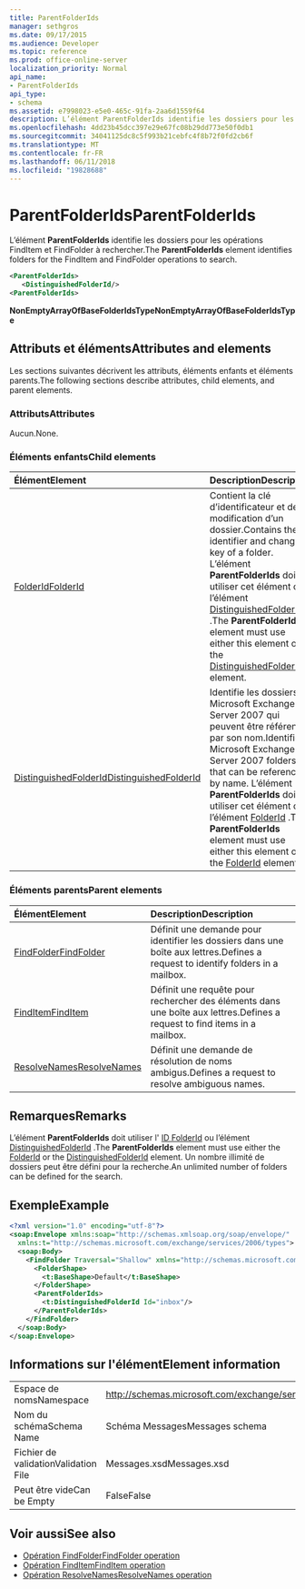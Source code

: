 ```yaml
---
title: ParentFolderIds
manager: sethgros
ms.date: 09/17/2015
ms.audience: Developer
ms.topic: reference
ms.prod: office-online-server
localization_priority: Normal
api_name:
- ParentFolderIds
api_type:
- schema
ms.assetid: e7998023-e5e0-465c-91fa-2aa6d1559f64
description: L’élément ParentFolderIds identifie les dossiers pour les opérations FindItem et FindFolder à rechercher.
ms.openlocfilehash: 4dd23b45dcc397e29e67fc08b29dd773e50f0db1
ms.sourcegitcommit: 34041125dc8c5f993b21cebfc4f8b72f0fd2cb6f
ms.translationtype: MT
ms.contentlocale: fr-FR
ms.lasthandoff: 06/11/2018
ms.locfileid: "19828688"
---
```

# <a name="parentfolderids"></a><span data-ttu-id="342c0-103">ParentFolderIds</span><span class="sxs-lookup"><span data-stu-id="342c0-103">ParentFolderIds</span></span>

<span data-ttu-id="342c0-104">L’élément **ParentFolderIds** identifie les dossiers pour les opérations FindItem et FindFolder à rechercher.</span><span class="sxs-lookup"><span data-stu-id="342c0-104">The **ParentFolderIds** element identifies folders for the FindItem and FindFolder operations to search.</span></span> 
  
```xml
<ParentFolderIds>
   <DistinguishedFolderId/>
<ParentFolderIds>
```

<span data-ttu-id="342c0-105">**NonEmptyArrayOfBaseFolderIdsType**</span><span class="sxs-lookup"><span data-stu-id="342c0-105">**NonEmptyArrayOfBaseFolderIdsType**</span></span>

## <a name="attributes-and-elements"></a><span data-ttu-id="342c0-106">Attributs et éléments</span><span class="sxs-lookup"><span data-stu-id="342c0-106">Attributes and elements</span></span>

<span data-ttu-id="342c0-107">Les sections suivantes décrivent les attributs, éléments enfants et éléments parents.</span><span class="sxs-lookup"><span data-stu-id="342c0-107">The following sections describe attributes, child elements, and parent elements.</span></span>
  
### <a name="attributes"></a><span data-ttu-id="342c0-108">Attributs</span><span class="sxs-lookup"><span data-stu-id="342c0-108">Attributes</span></span>

<span data-ttu-id="342c0-109">Aucun.</span><span class="sxs-lookup"><span data-stu-id="342c0-109">None.</span></span>
  
### <a name="child-elements"></a><span data-ttu-id="342c0-110">Éléments enfants</span><span class="sxs-lookup"><span data-stu-id="342c0-110">Child elements</span></span>

|<span data-ttu-id="342c0-111">**Élément**</span><span class="sxs-lookup"><span data-stu-id="342c0-111">**Element**</span></span>|<span data-ttu-id="342c0-112">**Description**</span><span class="sxs-lookup"><span data-stu-id="342c0-112">**Description**</span></span>|
|:-----|:-----|
|[<span data-ttu-id="342c0-113">FolderId</span><span class="sxs-lookup"><span data-stu-id="342c0-113">FolderId</span></span>](folderid.md) <br/> |<span data-ttu-id="342c0-114">Contient la clé d’identificateur et de modification d’un dossier.</span><span class="sxs-lookup"><span data-stu-id="342c0-114">Contains the identifier and change key of a folder.</span></span> <span data-ttu-id="342c0-115">L’élément **ParentFolderIds** doit utiliser cet élément ou l’élément [DistinguishedFolderId](distinguishedfolderid.md) .</span><span class="sxs-lookup"><span data-stu-id="342c0-115">The **ParentFolderIds** element must use either this element or the [DistinguishedFolderId](distinguishedfolderid.md) element.</span></span>  <br/> |
|[<span data-ttu-id="342c0-116">DistinguishedFolderId</span><span class="sxs-lookup"><span data-stu-id="342c0-116">DistinguishedFolderId</span></span>](distinguishedfolderid.md) <br/> |<span data-ttu-id="342c0-117">Identifie les dossiers Microsoft Exchange Server 2007 qui peuvent être référencés par son nom.</span><span class="sxs-lookup"><span data-stu-id="342c0-117">Identifies Microsoft Exchange Server 2007 folders that can be referenced by name.</span></span> <span data-ttu-id="342c0-118">L’élément **ParentFolderIds** doit utiliser cet élément ou l’élément [FolderId](folderid.md) .</span><span class="sxs-lookup"><span data-stu-id="342c0-118">The **ParentFolderIds** element must use either this element or the [FolderId](folderid.md) element.</span></span>  <br/> |
   
### <a name="parent-elements"></a><span data-ttu-id="342c0-119">Éléments parents</span><span class="sxs-lookup"><span data-stu-id="342c0-119">Parent elements</span></span>

|<span data-ttu-id="342c0-120">**Élément**</span><span class="sxs-lookup"><span data-stu-id="342c0-120">**Element**</span></span>|<span data-ttu-id="342c0-121">**Description**</span><span class="sxs-lookup"><span data-stu-id="342c0-121">**Description**</span></span>|
|:-----|:-----|
|[<span data-ttu-id="342c0-122">FindFolder</span><span class="sxs-lookup"><span data-stu-id="342c0-122">FindFolder</span></span>](findfolder.md) <br/> |<span data-ttu-id="342c0-123">Définit une demande pour identifier les dossiers dans une boîte aux lettres.</span><span class="sxs-lookup"><span data-stu-id="342c0-123">Defines a request to identify folders in a mailbox.</span></span>  <br/> |
|[<span data-ttu-id="342c0-124">FindItem</span><span class="sxs-lookup"><span data-stu-id="342c0-124">FindItem</span></span>](finditem.md) <br/> |<span data-ttu-id="342c0-125">Définit une requête pour rechercher des éléments dans une boîte aux lettres.</span><span class="sxs-lookup"><span data-stu-id="342c0-125">Defines a request to find items in a mailbox.</span></span>  <br/> |
|[<span data-ttu-id="342c0-126">ResolveNames</span><span class="sxs-lookup"><span data-stu-id="342c0-126">ResolveNames</span></span>](resolvenames.md) <br/> |<span data-ttu-id="342c0-127">Définit une demande de résolution de noms ambigus.</span><span class="sxs-lookup"><span data-stu-id="342c0-127">Defines a request to resolve ambiguous names.</span></span>  <br/> |
   
## <a name="remarks"></a><span data-ttu-id="342c0-128">Remarques</span><span class="sxs-lookup"><span data-stu-id="342c0-128">Remarks</span></span>

<span data-ttu-id="342c0-129">L’élément **ParentFolderIds** doit utiliser l' [ID FolderId](folderid.md) ou l’élément [DistinguishedFolderId](distinguishedfolderid.md) .</span><span class="sxs-lookup"><span data-stu-id="342c0-129">The **ParentFolderIds** element must use either the [FolderId](folderid.md) or the [DistinguishedFolderId](distinguishedfolderid.md) element.</span></span> <span data-ttu-id="342c0-130">Un nombre illimité de dossiers peut être défini pour la recherche.</span><span class="sxs-lookup"><span data-stu-id="342c0-130">An unlimited number of folders can be defined for the search.</span></span> 
  
## <a name="example"></a><span data-ttu-id="342c0-131">Exemple</span><span class="sxs-lookup"><span data-stu-id="342c0-131">Example</span></span>

```XML
<?xml version="1.0" encoding="utf-8"?>
<soap:Envelope xmlns:soap="http://schemas.xmlsoap.org/soap/envelope/"
  xmlns:t="http://schemas.microsoft.com/exchange/services/2006/types">
  <soap:Body>
    <FindFolder Traversal="Shallow" xmlns="http://schemas.microsoft.com/exchange/services/2006/messages">
      <FolderShape>
        <t:BaseShape>Default</t:BaseShape>
      </FolderShape>
      <ParentFolderIds>
        <t:DistinguishedFolderId Id="inbox"/>
      </ParentFolderIds>
    </FindFolder>
  </soap:Body>
</soap:Envelope>
```

## <a name="element-information"></a><span data-ttu-id="342c0-132">Informations sur l'élément</span><span class="sxs-lookup"><span data-stu-id="342c0-132">Element information</span></span>

|||
|:-----|:-----|
|<span data-ttu-id="342c0-133">Espace de noms</span><span class="sxs-lookup"><span data-stu-id="342c0-133">Namespace</span></span>  <br/> |http://schemas.microsoft.com/exchange/services/2006/messages  <br/> |
|<span data-ttu-id="342c0-134">Nom du schéma</span><span class="sxs-lookup"><span data-stu-id="342c0-134">Schema Name</span></span>  <br/> |<span data-ttu-id="342c0-135">Schéma Messages</span><span class="sxs-lookup"><span data-stu-id="342c0-135">Messages schema</span></span>  <br/> |
|<span data-ttu-id="342c0-136">Fichier de validation</span><span class="sxs-lookup"><span data-stu-id="342c0-136">Validation File</span></span>  <br/> |<span data-ttu-id="342c0-137">Messages.xsd</span><span class="sxs-lookup"><span data-stu-id="342c0-137">Messages.xsd</span></span>  <br/> |
|<span data-ttu-id="342c0-138">Peut être vide</span><span class="sxs-lookup"><span data-stu-id="342c0-138">Can be Empty</span></span>  <br/> |<span data-ttu-id="342c0-139">False</span><span class="sxs-lookup"><span data-stu-id="342c0-139">False</span></span>  <br/> |
   
## <a name="see-also"></a><span data-ttu-id="342c0-140">Voir aussi</span><span class="sxs-lookup"><span data-stu-id="342c0-140">See also</span></span>

- [<span data-ttu-id="342c0-141">Opération FindFolder</span><span class="sxs-lookup"><span data-stu-id="342c0-141">FindFolder operation</span></span>](findfolder-operation.md)  
- [<span data-ttu-id="342c0-142">Opération FindItem</span><span class="sxs-lookup"><span data-stu-id="342c0-142">FindItem operation</span></span>](finditem-operation.md) 
- [<span data-ttu-id="342c0-143">Opération ResolveNames</span><span class="sxs-lookup"><span data-stu-id="342c0-143">ResolveNames operation</span></span>](resolvenames-operation.md)

